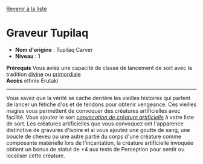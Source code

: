 [Revenir à la liste](..)

# Graveur Tupilaq

 * **Nom d'origine** : Tupilaq Carver
 * **Niveau** : 1


<p><span id="ctl00_MainContent_DetailedOutput"><strong>Prérequis</strong> Vous aviez une capacité de classe de lancement de sort avec la tradition <a style="text-decoration: underline;" href="https://2e.aonprd.com/Spells.aspx?Tradition=2">divine</a> ou <a style="text-decoration: underline;" href="https://2e.aonprd.com/Spells.aspx?Tradition=4">primordiale</a><br><strong>Accès</strong> ethnie Erutaki<br></span></p>
<hr>
<p>Vous savez que la vérité se cache derrière les vieilles histoires qui parlent de lancer un fétiche d'os et de tendons pour obtenir vengeance. Ces vieilles magies vous permettent de convoquer des créatures artificielles avec facilité. Vous ajoutez le sort <a href="https://2e.aonprd.com/Spells.aspx?ID=318"><em>convocation de créature artificielle</em></a> à votre liste de sort. Les créatures artificielles que vous convoquez ont l'apparence distinctive de gravures d'ivoire et si vous  ajoutez une goutte de sang, une boucle de cheveu ou une autre partie du corps d'une créature comme composante matérielle lors de l'incantation, la créature artificielle invoquée obtient un bonus de statut de +4 aux tests de Perception pour sentir ou localiser cette créature.&nbsp;</p>